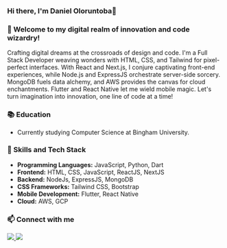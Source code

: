 <h3>Hi there, I'm Daniel Oloruntoba👋</h3>

<!--
Youhref://www.linkedin.com/in/daniel-35a0a01b4/">LinkedIn</a> and also email me at <a href = "mailto: danieloloruntoba681@gmail.com">danieloloruntoba681@gmail.com</a>. -->
<!-- <a href="https://www.linkedin.com/in/danieloloruntoba/">
<img src="https://img.shields.io/badge/LinkedIn-0077B5?style=for-the-badge&logo=linkedin&logoColor=white" />
</a>
<a href="https://twitter.com/DanielToba19">
  <img src="https://img.shields.io/badge/Twitter-1DA1F2?style=for-the-badge&logo=twitter&logoColor=white" />
</a>
<a href="https://www.instagram.com/danyel_t_/">
  <img src="https://img.shields.io/badge/Instagram-E4405F?style=for-the-badge&logo=instagram&logoColor=white" /> -->
<!-- <h2>What am I currently working on🔭</h2> -->
### 🚀 Welcome to my digital realm of innovation and code wizardry!

Crafting digital dreams at the crossroads of design and code. I'm a Full Stack Developer weaving wonders with HTML, CSS, and Tailwind for pixel-perfect interfaces. With React and Next.js, I conjure captivating front-end experiences, while Node.js and ExpressJS orchestrate server-side sorcery. MongoDB fuels data alchemy, and AWS provides the canvas for cloud enchantments. Flutter and React Native let me wield mobile magic. Let's turn imagination into innovation, one line of code at a time!
<!-- I also love to spread the knowledge I through teaching. -->

<!-- <h2>What am I learning?</h2>
I am currently learning Tailwind CSS and I plan on learning NextJS and WebSockets very soon. I also plan on learning Artificial Intelligence and Cloud Computing in the nearest future. -->
### 📚 Education
<p>
  <ul>
    <li>Currently studying Computer Science at Bingham University.</li>
  </ul>
 </p>
 
### 🚀 Skills and Tech Stack
<p>
  <ul>
    <li><b>Programming Languages:</b> JavaScript, Python, Dart</li>
    <li><b>Frontend:</b> HTML, CSS, JavaScript, ReactJS, NextJS</li>
    <li><b>Backend:</b> NodeJs, ExpressJS, MongoDB</li>
    <li><b>CSS Frameworks:</b> Tailwind CSS, Bootstrap</li>
    <li><b>Mobile Development:</b> Flutter, React Native</li>
    <li><b>Cloud:</b> AWS, GCP</li>
</ul>
</p>
<!-- <h2>🌐 REST APIs</h2>
<p>
  <ul>
    <li>Building REST APIs with NodeJs and ExpressJS</li>
</ul>
</p> -->
<!-- <h2>💻 Projects</h2>
<p>
  <ul>
    <li>
      <a href="https://journal19.netlify.app">Journal</a>: A web application built to help keep your thoughts organized just like a physical journal.
    </li>
    <li>
      <a href="https://www.planetbase.io">Planetbase</a>: A web application that connects event organizers to corporate sponsors.
    </li>
</ul>
</p> -->

### 📫 Connect with me
<p>
  <a href="https://www.linkedin.com/in/danieloloruntoba/">
      <img src="https://img.shields.io/badge/LinkedIn-0077B5?style=for-the-badge&logo=linkedin&logoColor=white" />
      </a>
  <a href="https://twitter.com/DanielToba19">
      <img src="https://img.shields.io/badge/Twitter-1DA1F2?style=for-the-badge&logo=twitter&logoColor=white" />
      </a>
</p>

<!--
**Daniel-16/Daniel-16** is a ✨ _special_ ✨ repository because its `README.md` (this file) appears on your GitHub profile.

Here are some ideas to get you started:


- 🔭 I’m currently working on a Journal Website that allows users to document their daily activities which would be highly safe and private.
- 🌱 I’m currently learning NextJS, AI with Javascript and Cloud computing.
- 👯 I’m looking to collaborate on Javascript related projects (ReactJS, NextJS, and many others).
- 🤔 I’m looking for help with Machine learning and Cloud computing
- 💬 Ask me about Full stack web development
- 📫 How to reach me: danieloloruntoba681@gmail.com, <a href="https://www.linkedin.com/in/daniel-toba-35a0a01b4/">LinkedIn</a>
- 😄 Pronouns: he/him
- ⚡ Fun fact: I play Badminton and love reading books that enhance my knowledge on building innovative web apps.
-->
